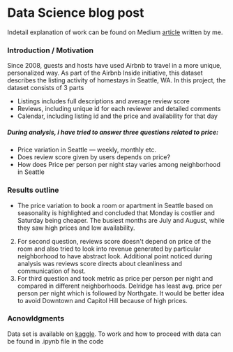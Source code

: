 # Data Science blog post
Indetail explanation of work can be found on Medium [article](https://medium.com/@pramodch/does-airbnb-prices-have-impact-in-seattle-kaggle-airbnb-seattle-data-de37d8a5ea8) written by me.
### Introduction / Motivation
Since 2008, guests and hosts have used Airbnb to travel in a more unique, personalized way. As part of the Airbnb Inside initiative, this dataset describes the listing activity of homestays in Seattle, WA.
 In this project, the dataset consists of 3 parts 
 * Listings includes full descriptions and average review score
 * Reviews, including unique id for each reviewer and detailed comments
 * Calendar, including listing id and the price and availability for that day
 ##### During analysis, i have tried to answer three questions related to price:
 * Price variation in Seattle — weekly, monthly etc.
 * Does review score given by users depends on price?
 * How does Price per person per night stay varies among neighborhood in Seattle
### Results outline
* The price variation to book a room or apartment in Seattle based on seasonality is highlighted and concluded that Monday is costlier and Saturday being cheaper. The busiest months are July and August, while they saw high prices and low availability.
2. For second question, reviews score doesn't depend on price of the room and also tried to look into revenue generated by particular neighborhood to have abstract look. Additional point noticed during analysis was reviews score directs about cleanliness and communication of host.
3. For third question and took metric as price per person per night and compared in different neighborhoods. Delridge has least avg. price per person per night which is followed by Northgate. It would be better idea to avoid Downtown and Capitol Hill because of high prices.
 ### Acnowldgments
 Data set is available on [kaggle](https://www.kaggle.com/airbnb/seattle). 
 To work and how to proceed with data can be found in .ipynb file in the code
 
